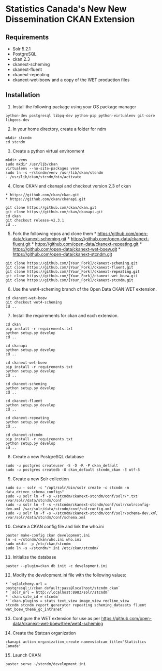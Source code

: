 # Statistics Canada's New New Dissemination CKAN Extension

## Requirements

* Solr 5.2.1
* PostgreSQL
* ckan 2.3
* ckanext-scheming
* ckanext-fluent
* ckanext-repeating
* ckanext-wet-boew and a copy of the WET production files

## Installation

  1. Install the following package using your OS package manager

  ```
  python-dev postgresql libpq-dev python-pip python-virtualenv git-core libgeos-dev
  ```

  2. In your home directory, create a folder for ndm

  ```
  mkdir stcndm
  cd stcndm
  ```

  3. Create a python virtual environment

  ```
  mkdir venv
  sudo mkdir /usr/lib/ckan
  virtualenv --no-site-packages venv
  sudo ln -s ~/stcndm/venv /usr/lib/ckan/stcndm
  . /usr/lib/ckan/stcndm/bin/activate
  ```

  4. Clone CKAN and ckanapi and checkout version 2.3 of ckan

    * https://github.com/ckan/ckan.git
    * https://github.com/ckan/ckanapi.git

  ```
  git clone https://github.com/ckan/ckan.git
  git clone https://github.com/ckan/ckanapi.git
  cd ckan
  git checkout release-v2.3.1
  cd ..
  ```

  5. Fork the following repos and clone them
    *  https://github.com/open-data/ckanext-scheming.git
    *  https://github.com/open-data/ckanext-fluent.git
    *  https://github.com/open-data/ckanext-repeating.git
    *  https://github.com/open-data/ckanext-wet-boew.git
    *  https://github.com/open-data/ckanext-stcndm.git

  ```
  git clone https://github.com/[Your_Fork]/ckanext-scheming.git
  git clone https://github.com/[Your_Fork]/ckanext-fluent.git
  git clone https://github.com/[Your_Fork]/ckanext-repeating.git
  git clone https://github.com/[Your_Fork]/ckanext-wet-boew.git
  git clone https://github.com/[Your_Fork]/ckanext-stcndm.git
  ```

  6. Use the wet4-scheming branch of the Open Data CKAN WET extension.

  ```
  cd ckanext-wet-boew
  git checkout wet4-scheming
  cd ..
  ```

  7. Install the requirements for ckan and each extension.

  ```
  cd ckan
  pip install -r requirements.txt
  python setup.py develop
  cd ..

  cd ckanapi
  python setup.py develop
  cd ..

  cd ckanext-wet-boew
  pip install -r requirements.txt
  python setup.py develop
  cd ..

  cd ckanext-scheming
  python setup.py develop
  cd ..

  cd ckanext-fluent
  python setup.py develop
  cd ..

  cd ckanext-repeating
  python setup.py develop
  cd ..

  cd ckanext-stcndm
  pip install -r requirements.txt
  python setup.py develop
  cd ..
  ```

  8. Create a new PostgreSQL database

  ```
  sudo -u postgres createuser -S -D -R -P ckan_default
  sudo -u postgres createdb -O ckan_default stcndm_ckan -E utf-8
  ```

  9. Create a new Solr collection

  ```
  sudo su - solr -c "/opt/solr/bin/solr create -c stcndm -n data_driven_schema_configs"
  sudo -u solr ln -f -s ~/stcndm/ckanext-stcndm/conf/solr/*.txt /var/solr/data/stcndm/conf
  sudo -u solr ln -f -s ~/stcndm/ckanext-stcndm/conf/solr/solrconfig-dev.xml /var/solr/data/stcndm/conf/solrconfig.xml
  sudo -u solr ln -f -s ~/stcndm/ckanext-stcndm/conf/solr/schema-dev.xml /var/solr/data/stcndm/conf/schema.xml
  ```

  10. Create a CKAN config file and link the who.ini

  ```
  paster make-config ckan development.ini
  ln -s ~/stcndm/ckan/who.ini who.ini
  sudo mkdir -p /etc/ckan/stcndm
  sudo ln -s ~/stcndm/*.ini /etc/ckan/stcndm/
  ```

  11. Initialize the database

  ```
  paster --plugin=ckan db init -c development.ini
  ```

  12. Modify the development.ini file with the following values:

    * `sqlalchemy.url = postgresql://ckan_default:pass@localhost/stcndm_ckan`
    * `solr_url = http://localhost:8983/solr/stcndm`
    * `ckan.site_id = stcndm`
    * `ckan.plugins = stats text_view image_view recline_view
    stcndm stcndm_report_generator repeating scheming_datasets fluent
    wet_boew_theme_gc_intranet`

  13. Configure the WET extension for use as per https://github.com/open-data/ckanext-wet-boew/tree/wet4-scheming

  14. Create the Statcan organization

  ```
  ckanapi action organization_create name=statcan title="Statistics Canada"
  ```

  15. Launch CKAN

  ```
  paster serve ~/stcndm/development.ini
  ```

